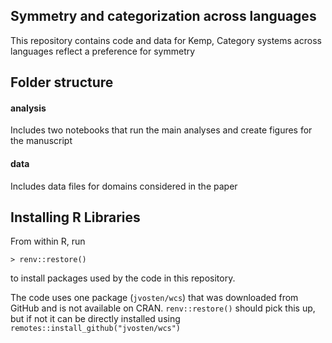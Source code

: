 ## Symmetry and categorization across languages

This repository contains code and data for Kemp, Category systems across languages reflect a preference for symmetry

## Folder structure

#### analysis

Includes two notebooks that run the main analyses and create figures for the manuscript

#### data

Includes data files for domains considered in the paper

## Installing R Libraries  
 
From within R, run 
 
`> renv::restore()` 
 
to install packages used by the code in this repository.

The code uses one package (`jvosten/wcs`) that was downloaded from GitHub and is not available on CRAN. `renv::restore()` should pick this up, but if not it can be directly installed using `remotes::install_github("jvosten/wcs")`




